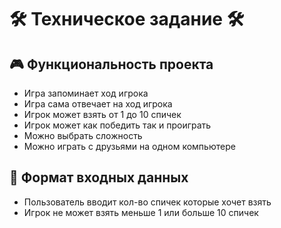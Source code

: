 # 🛠 Техническое задание 🛠
## 🎮 Функциональность проекта
- Игра запоминает ход игрока
- Игра сама отвечает на ход игрока
- Игрок может взять от 1 до 10 спичек
- Игрок может как победить так и проиграть
- Можно выбрать сложность
- Можно играть с друзьями на одном компьютере
## 📝 Формат входных данных
- Пользователь вводит кол-во спичек которые хочет взять
- Игрок не может взять меньше 1 или больше 10 спичек

